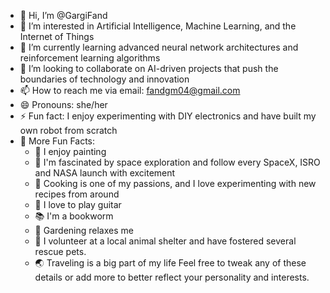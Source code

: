 - 👋 Hi, I’m @GargiFand
- 👀 I’m interested in Artificial Intelligence, Machine Learning, and the Internet of Things 
- 🌱 I’m currently learning advanced neural network architectures and reinforcement learning algorithms
- 💞️ I’m looking to collaborate on AI-driven projects that push the boundaries of technology and innovation
- 📫 How to reach me via email: fandgm04@gmail.com
- 😄 Pronouns: she/her
- ⚡ Fun fact: I enjoy experimenting with DIY electronics and have built my own robot from scratch
- 🌟 More Fun Facts:
   - 🎨 I enjoy painting 
   - 🚀 I'm fascinated by space exploration and follow every SpaceX, ISRO and NASA launch with excitement
   - 🍳 Cooking is one of my passions, and I love experimenting with new recipes from around
   - 🎸 I love to play guitar 
   - 📚 I'm a bookworm 
   - 🌿 Gardening relaxes me
   - 🐾 I volunteer at a local animal shelter and have fostered several rescue pets.
   - 🌏 Traveling is a big part of my life
Feel free to tweak any of these details or add more to better reflect your personality and interests.
